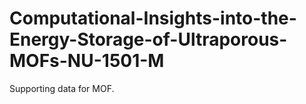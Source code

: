 # Computational-Insights-into-the-Energy-Storage-of-Ultraporous-MOFs-NU-1501-M

Supporting data for MOF.
